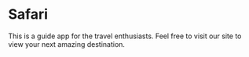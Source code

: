 # Safari
This is a guide app for the travel enthusiasts. Feel free to visit our site to view your next amazing destination.
